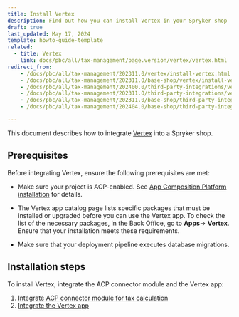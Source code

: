 ```yaml
---
title: Install Vertex
description: Find out how you can install Vertex in your Spryker shop
draft: true
last_updated: May 17, 2024
template: howto-guide-template
related:
  - title: Vertex
    link: docs/pbc/all/tax-management/page.version/vertex/vertex.html
redirect_from:
    - /docs/pbc/all/tax-management/202311.0/vertex/install-vertex.html
    - /docs/pbc/all/tax-management/202311.0/base-shop/vertex/install-vertex.html
    - /docs/pbc/all/tax-management/202400.0/third-party-integrations/vertex/install-vertex.html
    - /docs/pbc/all/tax-management/202311.0/third-party-integrations/vertex/install-vertex.html
    - /docs/pbc/all/tax-management/202311.0/base-shop/third-party-integrations/vertex/install-vertex.html
    - /docs/pbc/all/tax-management/202404.0/base-shop/third-party-integrations/vertex/install-vertex.html

---
```

This document describes how to integrate [Vertex](/docs/pbc/all/tax-management/{{page.version}}/base-shop/third-party-integrations/vertex/vertex.html) into a Spryker shop.

## Prerequisites

Before integrating Vertex, ensure the following prerequisites are met:

- Make sure your project is ACP-enabled. See [App Composition Platform installation](/docs/acp/user/app-composition-platform-installation.html) for details.

- The Vertex app catalog page lists specific packages that must be installed or upgraded before you can use the Vertex app. To check the list of the necessary packages, in the Back Office, go to **Apps**-> **Vertex**.
Ensure that your installation meets these requirements.

- Make sure that your deployment pipeline executes database migrations.

## Installation steps

To install Vertex, integrate the ACP connector module and the Vertex app:

1. [Integrate ACP connector module for tax calculation](/docs/pbc/all/tax-management/{{page.version}}/base-shop/third-party-integrations/vertex/install-vertex/integrate-the-acp-connector-module-for-tax-calculation.html)
2. [Integrate the Vertex app](/docs/pbc/all/tax-management/{{page.version}}/base-shop/third-party-integrations/vertex/install-vertex/integrate-the-vertex-app.html)
